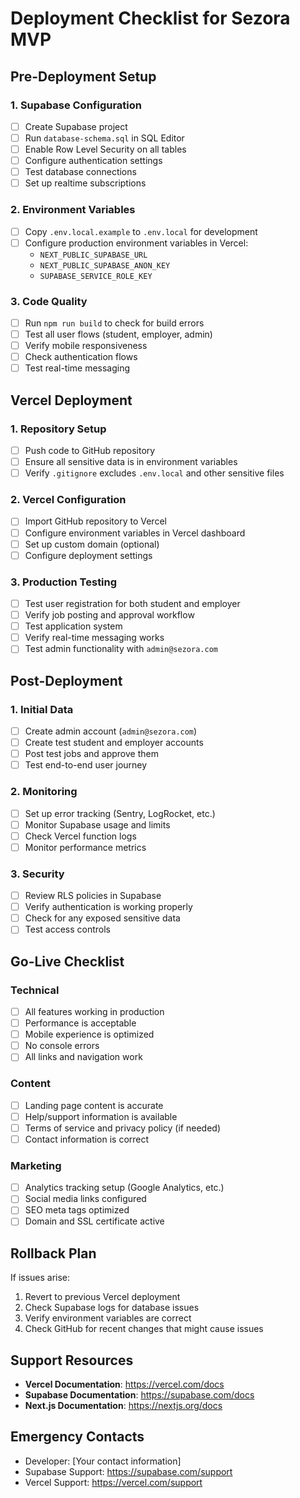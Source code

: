 # Deployment Checklist for Sezora MVP

## Pre-Deployment Setup

### 1. Supabase Configuration
- [ ] Create Supabase project
- [ ] Run `database-schema.sql` in SQL Editor
- [ ] Enable Row Level Security on all tables
- [ ] Configure authentication settings
- [ ] Test database connections
- [ ] Set up realtime subscriptions

### 2. Environment Variables
- [ ] Copy `.env.local.example` to `.env.local` for development
- [ ] Configure production environment variables in Vercel:
  - `NEXT_PUBLIC_SUPABASE_URL`
  - `NEXT_PUBLIC_SUPABASE_ANON_KEY`
  - `SUPABASE_SERVICE_ROLE_KEY`

### 3. Code Quality
- [ ] Run `npm run build` to check for build errors
- [ ] Test all user flows (student, employer, admin)
- [ ] Verify mobile responsiveness
- [ ] Check authentication flows
- [ ] Test real-time messaging

## Vercel Deployment

### 1. Repository Setup
- [ ] Push code to GitHub repository
- [ ] Ensure all sensitive data is in environment variables
- [ ] Verify `.gitignore` excludes `.env.local` and other sensitive files

### 2. Vercel Configuration
- [ ] Import GitHub repository to Vercel
- [ ] Configure environment variables in Vercel dashboard
- [ ] Set up custom domain (optional)
- [ ] Configure deployment settings

### 3. Production Testing
- [ ] Test user registration for both student and employer
- [ ] Verify job posting and approval workflow
- [ ] Test application system
- [ ] Verify real-time messaging works
- [ ] Test admin functionality with `admin@sezora.com`

## Post-Deployment

### 1. Initial Data
- [ ] Create admin account (`admin@sezora.com`)
- [ ] Create test student and employer accounts
- [ ] Post test jobs and approve them
- [ ] Test end-to-end user journey

### 2. Monitoring
- [ ] Set up error tracking (Sentry, LogRocket, etc.)
- [ ] Monitor Supabase usage and limits
- [ ] Check Vercel function logs
- [ ] Monitor performance metrics

### 3. Security
- [ ] Review RLS policies in Supabase
- [ ] Verify authentication is working properly
- [ ] Check for any exposed sensitive data
- [ ] Test access controls

## Go-Live Checklist

### Technical
- [ ] All features working in production
- [ ] Performance is acceptable
- [ ] Mobile experience is optimized
- [ ] No console errors
- [ ] All links and navigation work

### Content
- [ ] Landing page content is accurate
- [ ] Help/support information is available
- [ ] Terms of service and privacy policy (if needed)
- [ ] Contact information is correct

### Marketing
- [ ] Analytics tracking setup (Google Analytics, etc.)
- [ ] Social media links configured
- [ ] SEO meta tags optimized
- [ ] Domain and SSL certificate active

## Rollback Plan

If issues arise:
1. Revert to previous Vercel deployment
2. Check Supabase logs for database issues
3. Verify environment variables are correct
4. Check GitHub for recent changes that might cause issues

## Support Resources

- **Vercel Documentation**: https://vercel.com/docs
- **Supabase Documentation**: https://supabase.com/docs
- **Next.js Documentation**: https://nextjs.org/docs

## Emergency Contacts

- Developer: [Your contact information]
- Supabase Support: https://supabase.com/support
- Vercel Support: https://vercel.com/support